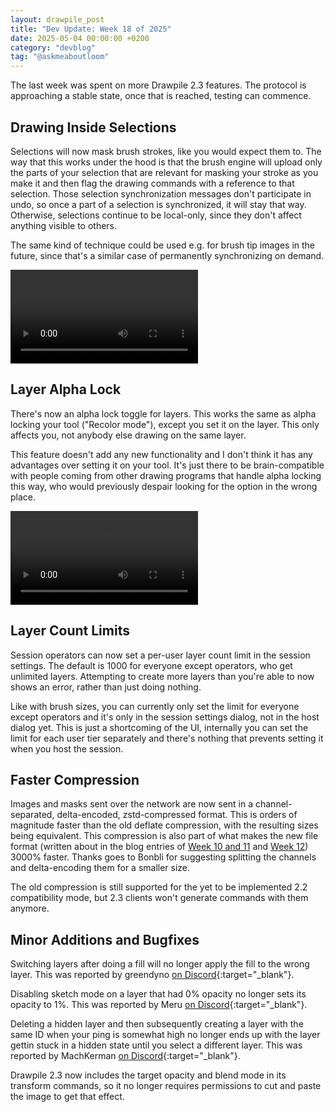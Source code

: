 ```yaml
---
layout: drawpile_post
title: "Dev Update: Week 18 of 2025"
date: 2025-05-04 00:00:00 +0200
category: "devblog"
tag: "@askmeaboutloom"
---
```


The last week was spent on more Drawpile 2.3 features. The protocol is approaching a stable state, once that is reached, testing can commence.

## Drawing Inside Selections

Selections will now mask brush strokes, like you would expect them to. The way that this works under the hood is that the brush engine will upload only the parts of your selection that are relevant for masking your stroke as you make it and then flag the drawing commands with a reference to that selection. Those selection synchronization messages don't participate in undo, so once a part of a selection is synchronized, it will stay that way. Otherwise, selections continue to be local-only, since they don't affect anything visible to others.

The same kind of technique could be used e.g. for brush tip images in the future, since that's a similar case of permanently synchronizing on demand.

<video controls>
  <source src="{{ "/assets/vid/2025-05-04_selectionmask.mp4" | relative_url }}" type="video/mp4"/>
</video>

## Layer Alpha Lock

There's now an alpha lock toggle for layers. This works the same as alpha locking your tool ("Recolor mode"), except you set it on the layer. This only affects you, not anybody else drawing on the same layer.

This feature doesn't add any new functionality and I don't think it has any advantages over setting it on your tool. It's just there to be brain-compatible with people coming from other drawing programs that handle alpha locking this way, who would previously despair looking for the option in the wrong place.

<video controls>
  <source src="{{ "/assets/vid/2025-05-04_layeralphalock.mp4" | relative_url }}" type="video/mp4"/>
</video>

## Layer Count Limits

Session operators can now set a per-user layer count limit in the session settings. The default is 1000 for everyone except operators, who get unlimited layers. Attempting to create more layers than you're able to now shows an error, rather than just doing nothing.

Like with brush sizes, you can currently only set the limit for everyone except operators and it's only in the session settings dialog, not in the host dialog yet. This is just a shortcoming of the UI, internally you can set the limit for each user tier separately and there's nothing that prevents setting it when you host the session.

## Faster Compression

Images and masks sent over the network are now sent in a channel-separated, delta-encoded, zstd-compressed format. This is orders of magnitude faster than the old deflate compression, with the resulting sizes being equivalent. This compression is also part of what makes the new file format (written about in the blog entries of [Week 10 and 11](/devblog/2025/03/15/dev-update.html#project-file-format) and [Week 12](/devblog/2025/03/29/dev-update.html#canvas-file-format)) 3000% faster. Thanks goes to Bonbli for suggesting splitting the channels and delta-encoding them for a smaller size.

The old compression is still supported for the yet to be implemented 2.2 compatibility mode, but 2.3 clients won't generate commands with them anymore.

## Minor Additions and Bugfixes

Switching layers after doing a fill will no longer apply the fill to the wrong layer. This was reported by greendyno [on Discord](https://drawpile.net/discord/){:target="_blank"}.

Disabling sketch mode on a layer that had 0% opacity no longer sets its opacity to 1%. This was reported by Meru [on Discord](https://drawpile.net/discord/){:target="_blank"}.

Deleting a hidden layer and then subsequently creating a layer with the same ID when your ping is somewhat high no longer ends up with the layer gettin stuck in a hidden state until you select a different layer. This was reported by MachKerman [on Discord](https://drawpile.net/discord/){:target="_blank"}.

Drawpile 2.3 now includes the target opacity and blend mode in its transform commands, so it no longer requires permissions to cut and paste the image to get that effect.
